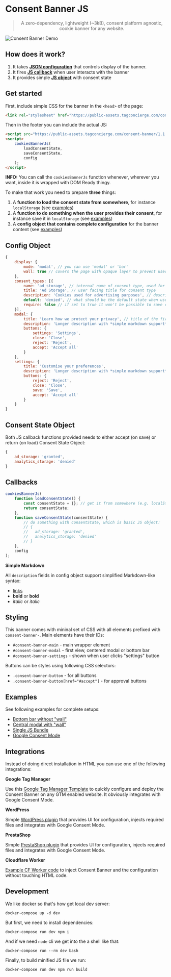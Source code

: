 # Consent Banner JS

> <p align="center">A zero-dependency, lightweight (~3kB), consent platform agnostic, cookie banner for any website.</p>

![Consent Banner Demo](assets/consent-banner-js-demo.gif "Consent Banner Demo")

## How does it work?

1. It takes **[JSON configuration](#user-content-config-object)** that controls display of the banner.
2. It fires **[JS callback](#user-content-callbacks)** when user interacts with the banner
3. It provides simple **[JS object](#user-content-consent-state-object)** with consent state


## Get started

First, include simple CSS for the banner in the `<head>` of the page:
```html
<link rel="stylesheet" href="https://public-assets.tagconcierge.com/consent-banner/1.1.0/styles/light.css" />
```

Then in the footer you can include the actual JS:

```html
<script src="https://public-assets.tagconcierge.com/consent-banner/1.1.0/cb.min.js" integrity="sha384-Y1z6IGbLaiHSXP+5xO3W/G9a2z1eEeTDqfF6VDI+ha3lNrMw1+n3VUwC/pQOTb7+" crossorigin="anonymous"></script>
<script>
    cookiesBannerJs(
        loadConsentState,
        saveConsentState,
        config
    );
</script>
```

**INFO:** You can call the `cookiesBannerJs` function whenever, wherever you want, inside it is wrapped with DOM Ready thingy.

To make that work you need to prepare **three** things:

1. A **function to load the consent state from somewhere**, for instance `localStorage` (see [examples](#examples))
2. A **function to do something when the user provides their consent**, for instance save it in `localStorage` (see [examples](#examples))
3. A **config object that contains complete configuration** for the banner content (see [examples](#examples))


## Config Object

```js
{
    display: {
        mode: 'modal', // you can use 'modal' or 'bar'
        wall: true // covers the page with opaque layer to prevent user interactions
    },
    consent_types: [{
        name: 'ad_storage', // internal name of consent type, used for final JS object
        title: 'Ad Storage', // user facing title for consent type
        description: 'Cookies used for advertising purposes', // description visible in the settings view
        default: 'denied', // what should be the default state when user decides to customize the settings
        require: false // if set to true it won't be possible to save consent without this granted
    }],
    modal: {
        title: 'Learn how we protect your privacy', // title of the first view
        description: 'Longer description with *simple markdown support*.',
        buttons: {
            settings: 'Settings',
            close: 'Close',
            reject: 'Reject',
            accept: 'Accept all'
        }
    },
    settings: {
        title: 'Customise your preferences',
        description: 'Longer description with *simple markdown support*.',
        buttons: {
            reject: 'Reject',
            close: 'Close',
            save: 'Save',
            accept: 'Accept all'
        }
    }
}
```

## Consent State Object

Both JS callback functions provided needs to either accept (on save) or return (on load) Consent State Object:

```js
{
    ad_storage: 'granted',
    analytics_storage: 'denied'
}
```


## Callbacks

```js
cookiesBannerJs(
    function loadConsentState() {
        const consentState = {}; // get it from somewhere (e.g. localStorage);
        return consentState;
    },
    function saveConsentState(consentState) {
        // do something with consentState, which is basic JS object:
        // {
        //   ad_storage: 'granted',
        //   analytics_storage: 'denied'
        // }
    },
    config
);
```

**Simple Markdown**

All `description` fields in config object support simplified Markdown-like syntax:

- [links](https://link)
- **bold** or __bold__
- *italic* or _italic_


## Styling

This banner comes with mininal set of CSS with all elements prefixed with `consent-banner-`.
Main elements have their IDs:

- `#consent-banner-main` - main wrapper element
- `#consent-banner-modal` - first view, centered modal or bottom bar
- `#consent-banner-settings` - shown when user clicks "settings" button

Buttons can be styles using following CSS selectors:

- `.consent-banner-button` - for all buttons
- `.consent-banner-button[href="#accept"]` - for approval buttons

## Examples

See following examples for complete setups:

- [Bottom bar without "wall"](https://tagconcierge.github.io/consent-banner-js/www/bar.html)
- [Central modal with "wall"](https://tagconcierge.github.io/consent-banner-js/www/modal.html)
- [Single JS Bundle](https://tagconcierge.github.io/consent-banner-js/www/bundle.html)
- [Google Consent Mode](https://tagconcierge.github.io/consent-banner-js/www/gtm.html)


## Integrations

Instead of doing direct installation in HTML you can use one of the following integrations:

**Google Tag Manager**

Use this [Google Tag Manager Template](https://github.com/tagconcierge/tagconcierge-gtm-cookies-template) to quickly configure and deploy the Consent Banner on any GTM enabled website. It obviously integrates with Google Consent Mode.

**WordPress**

Simple [WordPress plugin](https://wordpress.org/plugins/gtm-consent-mode-banner/) that provides UI for configuration, injects required files and integrates with Google Consent Mode.

**PrestaShop**

Simple [PrestaShop plugin](https://www.prestashop.com/forums/topic/1085918-free-module-google-tag-manager-consent-mode-banner-free-consentcookies-banner-compatible-with-gtm-consent-mode-dedicated-for-prestashop/) that provides UI for configuration, injects required files and integrates with Google Consent Mode.

**Cloudflare Worker**

[Example CF Worker code](./www/cf-worker-bundle.js) to inject Consent Banner and the configuration without touching HTML code.


## Development

We like docker so that's how get local dev server:

`docker-compose up -d dev`

But first, we need to install dependencies:

`docker-compose run dev npm i`

And if we need `node` cli we get into the a shell like that:

`docker-compose run --rm dev bash`

Finally, to build minified JS file we run:

`docker-compose run dev npm run build`
